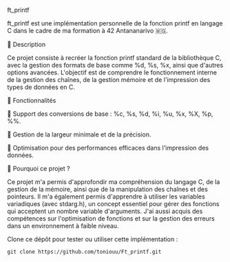 ft_printf

ft_printf est une implémentation personnelle de la fonction printf en langage C dans le cadre de ma formation à 42 Antananarivo 🇲🇬.


📜 Description

Ce projet consiste à recréer la fonction printf standard de la bibliothèque C, avec la gestion des formats de base comme %d, %s, %x, ainsi que d'autres options avancées. L'objectif est de comprendre le fonctionnement interne de la gestion des chaînes, de la gestion mémoire et de l'impression des types de données en C.


🔧 Fonctionnalités

📌 Support des conversions de base : %c, %s, %d, %i, %u, %x, %X, %p, %%.

🔢 Gestion de la largeur minimale et de la précision.

🚀 Optimisation pour des performances efficaces dans l'impression des données.

🎯 Pourquoi ce projet ?

Ce projet m'a permis d'approfondir ma compréhension du langage C, de la gestion de la mémoire, ainsi que de la manipulation des chaînes et des pointeurs. Il m'a également permis d'apprendre à utiliser les variables variadiques (avec stdarg.h), un concept essentiel pour gérer des fonctions qui acceptent un nombre variable d'arguments. J'ai aussi acquis des compétences sur l'optimisation de fonctions et sur la gestion des erreurs dans un environnement à faible niveau.



Clone ce dépôt pour tester ou utiliser cette implémentation :

    git clone https://github.com/toniouu/Ft_printf.git
